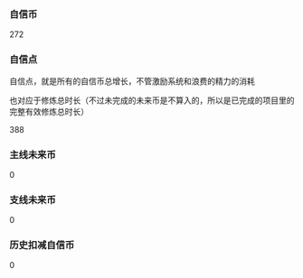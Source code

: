 ### 自信币
272

### 自信点
自信点，就是所有的自信币总增长，不管激励系统和浪费的精力的消耗

也对应于修炼总时长（不过未完成的未来币是不算入的，所以是已完成的项目里的完整有效修炼总时长）

388

### 主线未来币
0

### 支线未来币
0

### 历史扣减自信币
0
